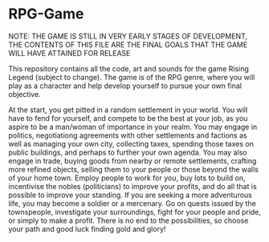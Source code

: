 # RPG-Game

NOTE: THE GAME IS STILL IN VERY EARLY STAGES OF DEVELOPMENT, THE CONTENTS OF THIS FILE ARE THE FINAL GOALS THAT THE GAME WILL HAVE ATTAINED FOR RELEASE

This repository contains all the code, art and sounds for the game Rising Legend (subject to change). The game is of the RPG genre, where you will play as a character and help develop yourself to pursue your own final objective. 

At the start, you get pitted in a random settlement in your world. You will have to fend for yourself, and compete to be the best at your job, as you aspire to be a man/woman of importance in your realm. You may engage in politics, negotiationg agreements with other settlements and factions as well as managing your own city, collecting taxes, spending those taxes on public buildings, and perhaps to further your own agenda. You may also engage in trade, buying goods from nearby or remote settlements, crafting more refined objects, selling them to your people or those beyond the walls of your home town. Employ people to work for you, buy lots to build on, incentivise the nobles (politicians) to improve your profits, and do all that is possible to improve your standing. If you are seeking a more adventurous life, you may become a soldier or a mercenary. Go on quests issued by the townspeople, investigate your surroundings, fight for your people and pride, or simply to make a profit. There is no end to the possibilities, so choose your path and good luck finding gold and glory!
